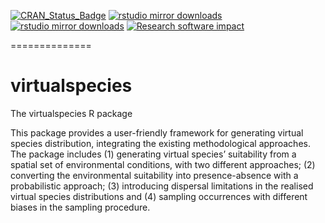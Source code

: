 [![CRAN_Status_Badge](http://www.r-pkg.org/badges/version/virtualspecies)](https://cran.r-project.org/package=virtualspecies)
[![rstudio mirror downloads](http://cranlogs.r-pkg.org/badges/virtualspecies)](http://r-pkg.org/pkg/virtualspecies)
[![rstudio mirror downloads](http://cranlogs.r-pkg.org/badges/grand-total/virtualspecies)](http://r-pkg.org/pkg/virtualspecies)
[![Research software impact](http://depsy.org/api/package/cran/virtualspecies/badge.svg)](http://depsy.org/package/r/virtualspecies)

==============

virtualspecies
==============

The virtualspecies R package


This package provides a user-friendly framework for generating virtual species distribution, integrating the existing methodological approaches.
The package includes (1) generating virtual species’ suitability from a spatial set of environmental conditions, with two different approaches; (2) converting the environmental suitability into presence-absence with a probabilistic approach; (3) introducing dispersal limitations in the realised virtual species distributions and (4) sampling occurrences with different biases in the sampling procedure.
